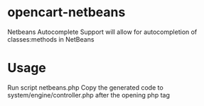 opencart-netbeans
=================
 Netbeans Autocomplete Support will allow for autocompletion of classes:methods in NetBeans
 
Usage
=====
 Run script netbeans.php
 Copy the generated code to system/engine/controller.php after the opening php tag
